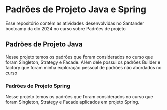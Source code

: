 # Padrões de Projeto Java e Spring

Esse repositório contém as atividades desenvolvidas no Santander bootcamp da dio 2024 no curso sobre Padrões de projeto 

## Padrões de Projeto Java

Nesse projeto temos os padrões que foram considerados no curso que foram Singleton, Strategy e Facade. Além dele possui os padrões Builder e factory que foram minha exploração pessoal de padrões não abordados no curso

### Padrões de Projeto Spring
Nesse projeto temos os padrões que foram considerados no curso que foram Singleton, Strategy e Facade aplicados em projeto Spring.
